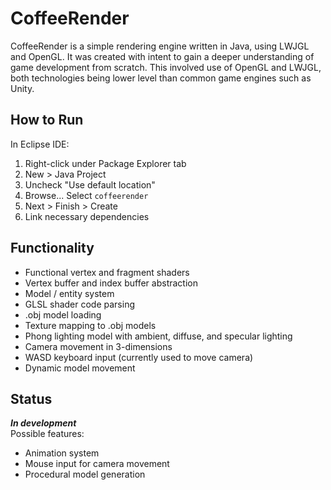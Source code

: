 # CoffeeRender
CoffeeRender is a simple rendering engine written in Java, using LWJGL and OpenGL. It was created with intent to gain a deeper understanding of game development from scratch. This involved use of OpenGL and LWJGL, both technologies being lower level than common game engines such as Unity.

## How to Run

In Eclipse IDE:
1. Right-click under Package Explorer tab
2. New > Java Project
3. Uncheck "Use default location"
4. Browse... Select `coffeerender`
5. Next > Finish > Create
5. Link necessary dependencies

## Functionality

* Functional vertex and fragment shaders
* Vertex buffer and index buffer abstraction
* Model / entity system
* GLSL shader code parsing
* .obj model loading
* Texture mapping to .obj models
* Phong lighting model with ambient, diffuse, and specular lighting
* Camera movement in 3-dimensions
* WASD keyboard input (currently used to move camera)
* Dynamic model movement

## Status

***In development***\
Possible features:
* Animation system
* Mouse input for camera movement
* Procedural model generation

